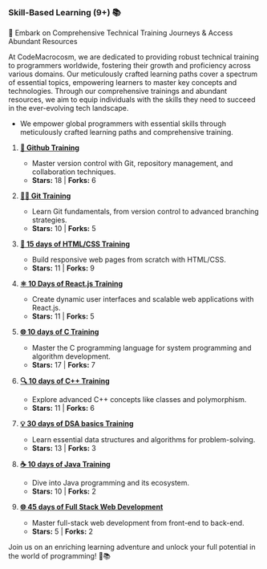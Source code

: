 

### Skill-Based Learning (9+) 📚

🚀 Embark on Comprehensive Technical Training Journeys & Access Abundant Resources 

At CodeMacrocosm, we are dedicated to providing robust technical training to programmers worldwide, fostering their growth and proficiency across various domains. Our meticulously crafted learning paths cover a spectrum of essential topics, empowering learners to master key concepts and technologies. Through our comprehensive trainings and abundant resources, we aim to equip individuals with the skills they need to succeed in the ever-evolving tech landscape.
- We empower global programmers with essential skills through meticulously crafted learning paths and comprehensive training.



1. **[📖 Github Training](https://github.com/CodeMacrocosm/Github-BOOK)**
   - Master version control with Git, repository management, and collaboration techniques.
   - **Stars:** 18 | **Forks:** 6

2. **[👨‍💻 Git Training](https://github.com/CodeMacrocosm/git-BOOK)**
   - Learn Git fundamentals, from version control to advanced branching strategies.
   - **Stars:** 10 | **Forks:** 5

3. **[🔧 15 days of HTML/CSS Training](https://github.com/CodeMacrocosm/HTMLCSS-BOOK)**
   - Build responsive web pages from scratch with HTML/CSS.
   - **Stars:** 11 | **Forks:** 9

4. **[⚛️ 10 Days of React.js Training](https://github.com/CodeMacrocosm/react.js-BOOK)**
   - Create dynamic user interfaces and scalable web applications with React.js.
   - **Stars:** 11 | **Forks:** 5

5. **[🌐 10 days of C Training](https://github.com/CodeMacrocosm/C-BOOK)**
   - Master the C programming language for system programming and algorithm development.
   - **Stars:** 17 | **Forks:** 7

6. **[🔍 10 days of C++ Training](https://github.com/CodeMacrocosm/CPP-BOOK)**
   - Explore advanced C++ concepts like classes and polymorphism.
   - **Stars:** 11 | **Forks:** 6

7. **[💡 30 days of DSA basics Training](https://github.com/CodeMacrocosm/DSA-BOOK)**
   - Learn essential data structures and algorithms for problem-solving.
   - **Stars:** 13 | **Forks:** 3

8. **[☕ 10 days of Java Training](https://github.com/CodeMacrocosm/JAVA-BOOK)**
   - Dive into Java programming and its ecosystem.
   - **Stars:** 10 | **Forks:** 2

9. **[🌐 45 days of Full Stack Web Development](https://github.com/CodeMacrocosm/WEBD-BOOK)**
   - Master full-stack web development from front-end to back-end.
   - **Stars:** 5 | **Forks:** 2

Join us on an enriching learning adventure and unlock your full potential in the world of programming! 🚀📚





